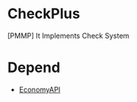 # CheckPlus
[PMMP] It Implements Check System

# Depend
 * [EconomyAPI](https://github.com/onebone/EconomyAPI)

